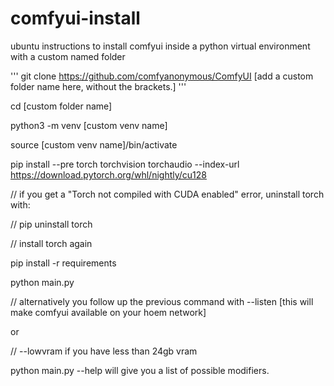 # comfyui-install

ubuntu instructions to install comfyui inside a python virtual environment with a custom named folder

'''
git clone https://github.com/comfyanonymous/ComfyUI [add a custom folder name here, without the brackets.]
'''

cd [custom folder name]

python3 -m venv [custom venv name]

source [custom venv name]/bin/activate

pip install --pre torch torchvision torchaudio --index-url https://download.pytorch.org/whl/nightly/cu128

// if you get a "Torch not compiled with CUDA enabled" error, uninstall torch with:

// pip uninstall torch

// install torch again

pip install -r requirements

python main.py

// alternatively you follow up the previous command with --listen [this will make comfyui available on your hoem network]

or

// --lowvram if you have less than 24gb vram

python main.py --help will give you a list of possible modifiers.
